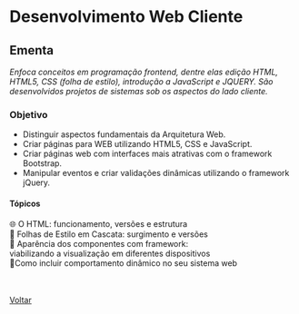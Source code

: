 <h1>Desenvolvimento Web Cliente</h1>

<h2> Ementa</h2>

*Enfoca conceitos em programação frontend, dentre elas edição HTML, HTML5, CSS (folha de estilo), introdução a JavaScript e JQUERY. São desenvolvidos projetos de sistemas sob os aspectos do lado cliente.*

<h3> Objetivo </h3>

- Distinguir aspectos fundamentais da Arquitetura Web.
- Criar páginas para WEB utilizando HTML5, CSS e JavaScript.
- Criar páginas web com interfaces mais atrativas com o framework Bootstrap.
- Manipular eventos e criar validações dinâmicas utilizando o framework jQuery.

<h4> Tópicos </h4>

<a href="./topico1.md" style="text-decoration:none;">🌐 O HTML: funcionamento, 
versões e estrutura</a><br>
<a href="./topico2.md" style="text-decoration:none;">🎨 Folhas de Estilo em Cascata: 
surgimento e versões</a><br>
<a href="./topico3.md" style="text-decoration:none;">📳 Aparência dos componentes com framework: viabilizando a visualização em diferentes dispositivos</a><br>
<a href="./topico4.md" style="text-decoration:none;">🖖Como incluir comportamento dinâmico no seu sistema web</a><br><br><br>

<a href=".././README.md">Voltar</a>
